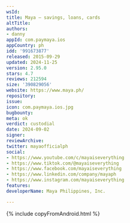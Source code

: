 ```yaml
---
wsId: 
title: Maya – savings, loans, cards
altTitle: 
authors:
- danny
appId: com.paymaya.ios
appCountry: ph
idd: '991673877'
released: 2015-09-29
updated: 2024-11-25
version: 2.95.0
stars: 4.7
reviews: 212594
size: '390829056'
website: https://www.maya.ph/
repository: 
issue: 
icon: com.paymaya.ios.jpg
bugbounty: 
meta: ok
verdict: custodial
date: 2024-09-02
signer: 
reviewArchive: 
twitter: mayaofficialph
social:
- https://www.youtube.com/c/mayaiseverything
- https://www.tiktok.com/@mayaiseverything
- https://www.facebook.com/mayaiseverything
- https://www.linkedin.com/company/mayaph
- https://www.instagram.com/mayaiseverything
features: 
developerName: Maya Philippines, Inc.

---
```


{% include copyFromAndroid.html %}

